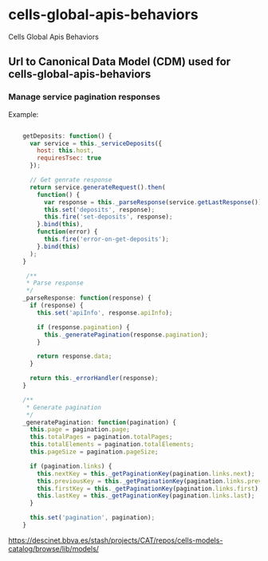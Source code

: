 # cells-global-apis-behaviors

Cells Global Apis Behaviors
## Url to Canonical Data Model (CDM) used for cells-global-apis-behaviors

### Manage service pagination responses
Example:

```js

    getDeposits: function() {
      var service = this._serviceDeposits({
        host: this.host,
        requiresTsec: true
      });

      // Get genrate response
      return service.generateRequest().then(
        function() {
          var response = this._parseResponse(service.getLastResponse());
          this.set('deposits', response);
          this.fire('set-deposits', response);
        }.bind(this),
        function(error) {
          this.fire('error-on-get-deposits');
        }.bind(this)
      );
    }

     /**
     * Parse response
     */
    _parseResponse: function(response) {
      if (response) {
        this.set('apiInfo', response.apiInfo);

        if (response.pagination) {
          this._generatePagination(response.pagination);
        }

        return response.data;
      }

      return this._errorHandler(response);
    }

    /**
     * Generate pagination
     */
    _generatePagination: function(pagination) {
      this.page = pagination.page;
      this.totalPages = pagination.totalPages;
      this.totalElements = pagination.totalElements;
      this.pageSize = pagination.pageSize;

      if (pagination.links) {
        this.nextKey = this._getPaginationKey(pagination.links.next);
        this.previousKey = this._getPaginationKey(pagination.links.previous);
        this.firstKey = this._getPaginationKey(pagination.links.first);
        this.lastKey = this._getPaginationKey(pagination.links.last);
      }

      this.set('pagination', pagination);
    }

```

https://descinet.bbva.es/stash/projects/CAT/repos/cells-models-catalog/browse/lib/models/
